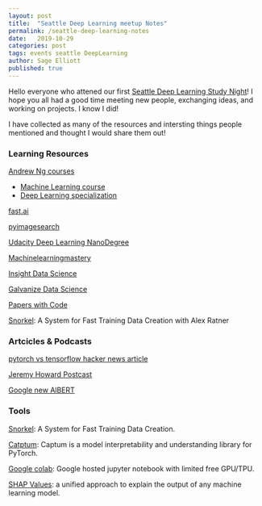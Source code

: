 ```yaml
---
layout: post
title:  "Seattle Deep Learning meetup Notes"
permalink: /seattle-deep-learning-notes
date:   2019-10-29
categories: post
tags: events seattle DeepLearning
author: Sage Elliott
published: true
---
```


Hello everyone who attened our first [Seattle Deep Learning Study Night](https://www.meetup.com/Seattle-Deep-Learning/)! I hope you all had a good time meeting new people, exchanging ideas, and working on projects. I know I did!

I have collected as many of the resources and intersting things people mentioned and thought I would share them out!

### Learning Resources

[Andrew Ng courses](https://www.coursera.org/instructor/andrewng)

- [Machine Learning course](https://www.coursera.org/learn/machine-learning)
- [Deep Learning specialization](https://www.deeplearning.ai/deep-learning-specialization/)

[fast.ai](http://fast.ai)

[pyimagesearch](https://www.pyimagesearch.com/)

[Udacity Deep Learning NanoDegree](https://www.udacity.com/course/deep-learning-nanodegree--nd101)

[Machinelearningmastery](https://machinelearningmastery.com/)

[Insight Data Science](https://www.insightdatascience.com/)

[Galvanize Data Science](http://bit.ly/seadatascience)

[Papers with Code](https://paperswithcode.com/)

[Snorkel](https://twimlai.com/twiml-talk-270-snorkel-a-system-for-fast-training-data-creation-with-alex-ratner/): A System for Fast Training Data Creation with Alex Ratner

### Artcicles & Podcasts


[pytorch vs tensorflow hacker news article](https://news.ycombinator.com/item?id=21216200)

[Jeremy Howard Postcast](https://www.youtube.com/watch?v=J6XcP4JOHmk)


[Google new AlBERT](https://medium.com/syncedreview/googles-albert-is-a-leaner-bert-achieves-sota-on-3-nlp-benchmarks-f64466dd583)



### Tools

[Snorkel](https://hazyresearch.github.io/snorkel/): A System for Fast Training Data Creation.

[Catptum](https://github.com/pytorch/captum): Captum is a model interpretability and understanding library for PyTorch.

[Google colab](https://colab.research.google.com/): Google hosted jupyter notebook with limited free GPU/TPU.

[SHAP Values](https://github.com/slundberg/shap): a unified approach to explain the output of any machine learning model.

